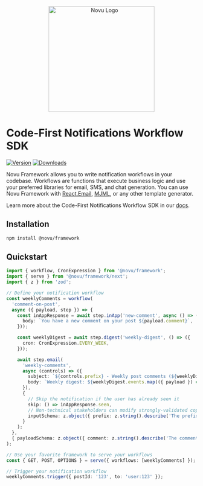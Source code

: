 <div align="center">
  <a href="https://novu.co?utm_source=github" target="_blank">
  <picture>
    <source media="(prefers-color-scheme: dark)" srcset="https://user-images.githubusercontent.com/2233092/213641039-220ac15f-f367-4d13-9eaf-56e79433b8c1.png">
    <img alt="Novu Logo" src="https://user-images.githubusercontent.com/2233092/213641043-3bbb3f21-3c53-4e67-afe5-755aeb222159.png" width="280"/>
  </picture>
  </a>
</div>

# Code-First Notifications Workflow SDK

[![Version](https://img.shields.io/npm/v/@novu/framework.svg)](https://www.npmjs.org/package/@novu/framework)
[![Downloads](https://img.shields.io/npm/dm/@novu/framework.svg)](https://www.npmjs.com/package/@novu/framework)

Novu Framework allows you to write notification workflows in your codebase. Workflows are functions that execute business logic and use your preferred libraries for email, SMS, and chat generation. You can use Novu Framework with [React.Email](https://react.email/), [MJML](https://mjml.io/), or any other template generator.

Learn more about the Code-First Notifications Workflow SDK in our [docs](https://docs.novu.co/framework/quickstart).

## Installation

```bash
npm install @novu/framework
```

## Quickstart

```typescript
import { workflow, CronExpression } from '@novu/framework';
import { serve } from '@novu/framework/next';
import { z } from 'zod';

// Define your notification workflow
const weeklyComments = workflow(
  'comment-on-post',
  async ({ payload, step }) => {
    const inAppResponse = await step.inApp('new-comment', async () => ({
      body: `You have a new comment on your post ${payload.comment}`,
    }));

    const weeklyDigest = await step.digest('weekly-digest', () => ({
      cron: CronExpression.EVERY_WEEK,
    }));

    await step.email(
      'weekly-comments',
      async (controls) => ({
        subject: `${controls.prefix} - Weekly post comments (${weeklyDigest.events.length})`,
        body: `Weekly digest: ${weeklyDigest.events.map(({ payload }) => payload.comment).join(', ')}`,
      }),
      {
        // Skip the notification if the user has already seen it
        skip: () => inAppResponse.seen,
        // Non-technical stakeholders can modify strongly-validated copy in Novu Cloud
        inputSchema: z.object({ prefix: z.string().describe('The prefix of the subject.').default('Hi!') }),
      }
    );
  },
  { payloadSchema: z.object({ comment: z.string().describe('The comment on the post.') }) }
);

// Use your favorite framework to serve your workflows
const { GET, POST, OPTIONS } = serve({ workflows: [weeklyComments] });

// Trigger your notification workflow
weeklyComments.trigger({ postId: '123', to: 'user:123' });
```
